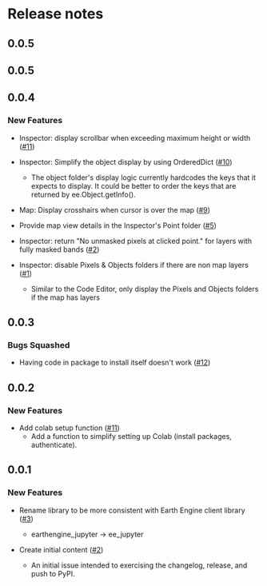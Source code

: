 # Release notes

<!-- do not remove -->

## 0.0.5




## 0.0.5




## 0.0.4

### New Features

- Inspector: display scrollbar when exceeding maximum height or width ([#11](https://github.com/tylere/earthengine-jupyter/issues/11))

- Inspector: Simplify the object display by using OrderedDict ([#10](https://github.com/tylere/earthengine-jupyter/issues/10))
  - The object folder's display logic currently hardcodes the keys that it expects to display. It could be better to order the keys that are returned by ee.Object.getInfo().

- Map: Display crosshairs when cursor is over the map ([#9](https://github.com/tylere/earthengine-jupyter/issues/9))

- Provide map view details in the Inspector's Point folder ([#5](https://github.com/tylere/earthengine-jupyter/issues/5))

- Inspector: return "No unmasked pixels at clicked point." for layers with fully masked bands ([#2](https://github.com/tylere/earthengine-jupyter/issues/2))

- Inspector: disable Pixels & Objects folders if there are non map layers ([#1](https://github.com/tylere/earthengine-jupyter/issues/1))
  - Similar to the Code Editor, only display the Pixels and Objects folders if the map has layers


## 0.0.3


### Bugs Squashed

- Having code in package to install itself doesn't work ([#12](https://github.com/google/earthengine-jupyter/issues/12))


## 0.0.2

### New Features

- Add colab setup function ([#11](https://github.com/google/earthengine-jupyter/issues/11))
  - Add a function to simplify setting up Colab (install packages, authenticate).



## 0.0.1

### New Features

- Rename library to be more consistent with Earth Engine client library ([#3](https://github.com/google/earthengine-jupyter/issues/3))
  - earthengine_jupyter -> ee_jupyter

- Create initial content ([#2](https://github.com/google/earthengine-jupyter/issues/2))
  - An initial issue intended to exercising the changelog, release, and push to PyPI.



